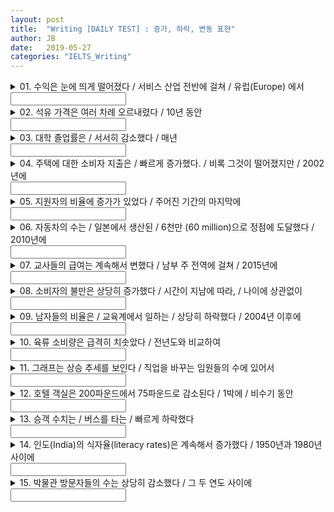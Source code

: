 ```yaml
---
layout: post
title:  "Writing [DAILY TEST] : 증가, 하락, 변동 표현"
author: JB
date:   2019-05-27
categories: "IELTS_Writing"
---
```


<details>
   <summary>01. 수익은 눈에 띄게 떨어졌다 / 서비스 산업 전반에 걸쳐 / 유럽(Europe) 에서</summary>
   Profits dipped notably across the hospitality industry in Europe.
</details>
<input type="text" id="name" name="name"/>


<details>
    <summary>02. 석유 가격은 여러 차례 오르내렸다 / 10년 동안</summary>
    Oil prices went up and down several times over the decade.
</details>
<input type="text" id="name" name="name"/>

<details>
    <summary>03. 대학 졸업률은 / 서서히 감소했다 / 매년</summary>
    The colleage graduation rate declined slowly each year.
</details>
<input type="text" id="name" name="name"/>

<details>
    <summary>04. 주택에 대한 소비자 지출은 / 빠르게 증가했다. / 비록 그것이 떨어졌지만 / 2002년에</summary>
    Consumer expenditure on housing rose rapidly, although it dipped in 2002.
</details>
<input type="text" id="name" name="name"/>

<details>
    <summary>05. 지원자의 비율에 증가가 있었다 / 주어진 기간의 마지막에</summary>
    There was a rise in the proportion of applicants at the end of the given period.
</details>
<input type="text" id="name" name="name"/>

<details>
    <summary>06. 자동차의 수는 / 일본에서 생산된 / 6천만 (60 million)으로 정점에 도달했다 / 2010년에</summary>
    The number of cars manufactured in Japan peaked at 60 million in 2010.
</details>
<input type="text" id="name" name="name"/>

<details>
    <summary>07. 교사들의 급여는 계속해서 변했다 / 남부 주 전역에 걸쳐 / 2015년에</summary>
    Teacher's salaries varied continuously across the southern states in 2015.
</details>
<input type="text" id="name" name="name"/>

<details>
    <summary>08. 소비자의 불만은 상당히 증가했다 / 시간이 지남에 따라, / 나이에 상관없이</summary>
    Consumers dissatisfaction grew significantly as time passed, regardless of age.
</details>
<input type="text" id="name" name="name"/>

<details>
    <summary>09. 남자들의 비율은 / 교육계에서 일하는 / 상당히 하락했다 / 2004년 이후에</summary>
    The percentage of men working in education fell considerably after 2004.
</details>
<input type="text" id="name" name="name"/>

<details>
    <summary>10. 육류 소비량은 급격히 치솟았다 / 전년도와 비교하여</summary>
    Meat consumption soared sharply compared to the previous year.
</details>
<input type="text" id="name" name="name"/>

<details>
    <summary>11. 그래프는 상승 추세를 보인다 / 직업을 바꾸는 임원들의 수에 있어서</summary>
    The graph shows an upward trend in the number of executives changing jobs.
</details>
<input type="text" id="name" name="name"/>

<details>
    <summary>12. 호텔 객실은 200파운드에서 75파운드로 감소된다 / 1박에 / 비수기 동안</summary>
    Hotel rooms are reduced from 200 pounds to 75 pounds per night during the low season.
</details>
<input type="text" id="name" name="name"/>

<details>
    <summary>13. 승객 수치는 / 버스를 타는 / 빠르게 하락했다</summary>
    The passenger figures taking the bus dropped rapidly.
</details>
<input type="text" id="name" name="name"/>

<details>
    <summary>14. 인도(India)의 식자율(literacy rates)은 계속해서 증가했다 / 1950년과 1980년 사이에</summary>
    Literacy rates in India went up continually between 1950 and 1980.
</details>
<input type="text" id="name" name="name"/>

<details>
    <summary>15. 박물관 방문자들의 수는 상당히 감소했다 / 그 두 연도 사이에</summary>
    The number of museum visitors decreased substantially between the two years.
</details>
<input type="text" id="name" name="name"/>
